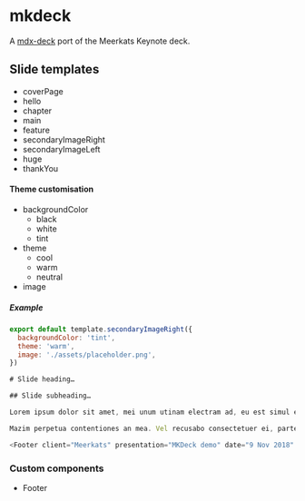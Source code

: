 # mkdeck
A [mdx-deck](https://github.com/jxnblk/mdx-deck) port of the Meerkats Keynote deck.

## Slide templates

* coverPage
* hello
* chapter
* main
* feature
* secondaryImageRight
* secondaryImageLeft
* huge
* thankYou

#### Theme customisation

* backgroundColor
  * black
  * white
  * tint
* theme
  * cool
  * warm
  * neutral
* image

##### Example

```js
export default template.secondaryImageRight({
  backgroundColor: 'tint',
  theme: 'warm',
  image: './assets/placeholder.png',
})

# Slide heading…

## Slide subheading…

Lorem ipsum dolor sit amet, mei unum utinam electram ad, eu est simul eligendi phaedrum. Putent laoreet aliquando pro ut, in odio stet vocent vel. Tale sonet veritus vis no, nec dicit virtute dolores cu, est quis summo consulatu ut. Eu eum vero gloriatur. Pro et odio malis assum, te his suas perpetua efficiendi, mel id dolore labores scaevola. Ius sale paulo persecuti id, sanctus euripidis duo in, id ludus ridens vix. Has an maiorum officiis accusata.

Mazim perpetua contentiones an mea. Vel recusabo consectetuer ei, partem tincidunt nec te, alia essent convenire ad quo. Ex nec hinc iriure. Vel ne animal recusabo. Movet inimicus scribentur eu pro, eum antiopam accusamus corrumpit in. Quaeque numquam ornatus vim no, ne facer complectitur consequuntur mel, quas fugit torquatos sit te.

<Footer client="Meerkats" presentation="MKDeck demo" date="9 Nov 2018" />
```

### Custom components

* Footer
